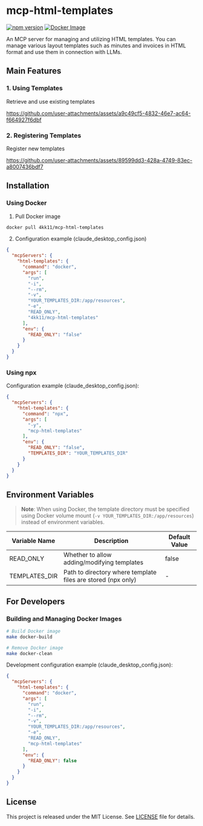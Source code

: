 # mcp-html-templates

[![npm version](https://badge.fury.io/js/mcp-html-templates.svg)](https://www.npmjs.com/package/mcp-html-templates)
[![Docker Image](https://img.shields.io/docker/v/4kk11/mcp-html-templates?logo=docker)](https://hub.docker.com/r/4kk11/mcp-html-templates)

An MCP server for managing and utilizing HTML templates.
You can manage various layout templates such as minutes and invoices in HTML format and use them in connection with LLMs.


## Main Features

### 1. Using Templates
Retrieve and use existing templates

https://github.com/user-attachments/assets/a9c49cf5-4832-46e7-ac64-f664927f6dbf


### 2. Registering Templates
Register new templates

https://github.com/user-attachments/assets/89599dd3-428a-4749-83ec-a8007436bdf7


## Installation

### Using Docker

1. Pull Docker image
```bash
docker pull 4kk11/mcp-html-templates
```

2. Configuration example (claude_desktop_config.json)
```json
{
  "mcpServers": {
    "html-templates": {
      "command": "docker",
      "args": [
        "run",
        "-i",
        "--rm",
        "-v",
        "YOUR_TEMPLATES_DIR:/app/resources",
        "-e",
        "READ_ONLY",
        "4kk11/mcp-html-templates"
      ],
      "env": {
        "READ_ONLY": "false"
      }
    }
  }
}
```

### Using npx

Configuration example (claude_desktop_config.json):
```json
{
  "mcpServers": {
    "html-templates": {
      "command": "npx",
      "args": [
        "-y",
        "mcp-html-templates"
      ],
      "env": {
        "READ_ONLY": "false",
        "TEMPLATES_DIR": "YOUR_TEMPLATES_DIR"
      }
    }
  }
}
```

## Environment Variables

> **Note**: When using Docker, the template directory must be specified using Docker volume mount (`-v YOUR_TEMPLATES_DIR:/app/resources`) instead of environment variables.

| Variable Name | Description | Default Value |
|--------------|-------------|---------------|
| READ_ONLY | Whether to allow adding/modifying templates | false |
| TEMPLATES_DIR | Path to directory where template files are stored (npx only) | - |

## For Developers

### Building and Managing Docker Images

```bash
# Build Docker image
make docker-build

# Remove Docker image
make docker-clean
```

Development configuration example (claude_desktop_config.json):
```json
{
  "mcpServers": {
    "html-templates": {
      "command": "docker",
      "args": [
        "run",
        "-i",
        "--rm",
        "-v",
        "YOUR_TEMPLATES_DIR:/app/resources",
        "-e",
        "READ_ONLY",
        "mcp-html-templates"
      ],
      "env": {
        "READ_ONLY": false
      }
    }
  }
}
```

## License

This project is released under the MIT License. See [LICENSE](LICENSE) file for details.